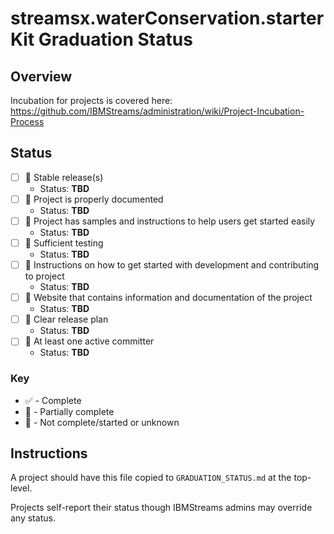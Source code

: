# streamsx.waterConservation.starterKit Graduation Status


## Overview
Incubation for projects is covered here: https://github.com/IBMStreams/administration/wiki/Project-Incubation-Process

## Status

- [ ] :red_circle: Stable release(s)
  * Status: **TBD**
- [ ] :red_circle: Project is properly documented
  * Status: **TBD**
- [ ] :red_circle: Project has samples and instructions to help users get started easily
  * Status: **TBD**
- [ ] :red_circle: Sufficient testing
  * Status: **TBD**
- [ ] :red_circle: Instructions on how to get started with development and contributing to project
  * Status: **TBD**
- [ ] :red_circle: Website that contains information and documentation of the project
  * Status: **TBD**
- [ ] :red_circle: Clear release plan
  * Status: **TBD**
- [ ] :red_circle: At least one active committer
  * Status: **TBD**

### Key
* :white_check_mark: - Complete
* :large_orange_diamond: - Partially complete
* :red_circle: - Not complete/started or unknown

## Instructions
A project should have this file copied to `GRADUATION_STATUS.md` at the top-level.

Projects self-report their status though IBMStreams admins may override any status.
